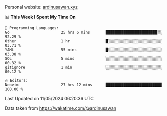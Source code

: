 Personal website: [ardinusawan.xyz](https://ardinusawan.xyz)

<!--START_SECTION:waka-->
📊 **This Week I Spent My Time On** 

```text
💬 Programming Languages: 
Go                       25 hrs 6 mins       ███████████████████████░░   92.29 % 
Other                    1 hr                █░░░░░░░░░░░░░░░░░░░░░░░░   03.71 % 
YAML                     55 mins             █░░░░░░░░░░░░░░░░░░░░░░░░   03.38 % 
SQL                      5 mins              ░░░░░░░░░░░░░░░░░░░░░░░░░   00.32 % 
gitignore                1 min               ░░░░░░░░░░░░░░░░░░░░░░░░░   00.12 % 

🔥 Editors: 
Neovim                   27 hrs 12 mins      █████████████████████████   100.00 % 
```


 Last Updated on 11/05/2024 06:20:36 UTC
<!--END_SECTION:waka-->
Data taken from https://wakatime.com/@ardinusawan
